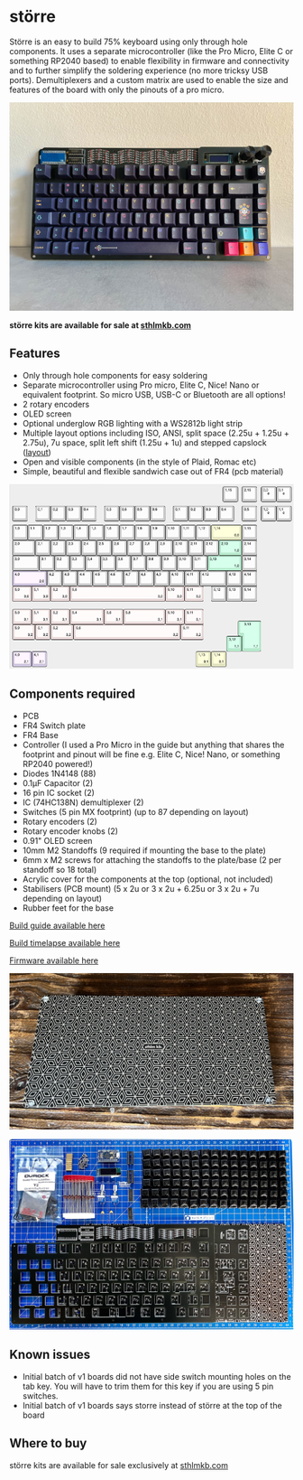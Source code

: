 # större
Större is an easy to build 75% keyboard using only through hole components. It uses a separate microcontroller (like the Pro Micro, Elite C or something RP2040 based) to enable flexibility in firmware and connectivity and to further simplify the soldering experience (no more tricksy USB ports). Demultiplexers and a custom matrix are used to enable the size and features of the board with only the pinouts of a pro micro. 

![större](img/storre.jpeg "större")

**större kits are available for sale at [sthlmkb.com](https://sthlmkb.com/shop/storre-keyboard-kit/)**

## Features
* Only through hole components for easy soldering
* Separate microcontroller using Pro micro, Elite C, Nice! Nano or equivalent footprint. So micro USB, USB-C or Bluetooth are all options!
* 2 rotary encoders
* OLED screen
* Optional underglow RGB lighting with a WS2812b light strip
* Multiple layout options including ISO, ANSI, split space (2.25u + 1.25u + 2.75u), 7u space, split left shift (1.25u + 1u) and stepped capslock ([layout]("http://www.keyboard-layout-editor.com/##@_name=Lagom&notes=16%20cols%20%2F=%204%20pins%20with%202x%203%20to%208%20demux%20(2%5E4%20%2F=%2016)%0A5%20rows%0A11%20pins%20total%20for%20keyswitches%0A16%20+%202%20pins%20(for%20OLED)%20on%20a%20pro%20micro%0A1%20pin%20for%20LED%20underglow%0A4%20pins%20for%202%20encoders%0A%0A72%20keys%20+%202%20enc%20%3B&@_x:13.75%3B&=1,15&_x:0.25%3B&=2,15&_x:0.25%3B&=0,0%0A%0A%0A%0A%0A%0A%0A%0A%0Ae&=0,1%0A%0A%0A%0A%0A%0A%0A%0A%0Ae%3B&@_y:0.25%3B&=0,0&=0,1&=0,2&=0,3&=0,4&=0,5&=0,6&=0,7&=0,8&=0,9&=0,10&=0,11&=0,12&_w:2%3B&=0,14%0A%0A%0A0,0&=0,15&_x:0.25%3B&=1,0%0A%0A%0A%0A%0A%0A%0A%0A%0Ae&=1,1%0A%0A%0A%0A%0A%0A%0A%0A%0Ae%3B&@_w:1.5%3B&=1,0&=1,1&=1,2&=1,3&=1,4&=1,5&=1,6&=1,7&=1,8&=1,9&=1,10&=1,11&=1,12&_w:1.5%3B&=1,13%0A%0A%0A1,0&=1,14%3B&@_w:1.75%3B&=2,0&=2,1&=2,2&=2,3&=2,4&=2,5&=2,6&=2,7&=2,8&=2,9&=2,10&=2,11&_w:2.25%3B&=2,13%0A%0A%0A1,0&=2,14%3B&@_w:2.25%3B&=3,0%0A%0A%0A2,0&=3,2&=3,3&=3,4&=3,5&=3,6&=3,7&=3,8&=3,9&=3,10&=3,11&_w:1.75%3B&=3,12&=3,13&=3,14%3B&@_w:1.25%3B&=4,0%0A%0A%0A3,0&_w:1.25%3B&=4,1%0A%0A%0A3,0&_w:1.25%3B&=4,2%0A%0A%0A3,0&_w:6.25%3B&=4,6%0A%0A%0A3,0&_w:1.25%3B&=4,10%0A%0A%0A3,0&_w:1.25%3B&=4,11%0A%0A%0A3,0&_x:0.5%3B&=4,12&=4,13&=4,14%3B&@_y:0.5&w:1.25%3B&=4,0%0A%0A%0A3,1&_w:1.25%3B&=4,1%0A%0A%0A3,1&_w:1.25%3B&=4,2%0A%0A%0A3,1&_w:2.25%3B&=4,4%0A%0A%0A3,1&_w:1.25%3B&=4,6%0A%0A%0A3,1&_w:2.75%3B&=4,8%0A%0A%0A3,1&_w:1.25%3B&=4,10%0A%0A%0A3,1&_w:1.25%3B&=4,11%0A%0A%0A3,1%3B&@_y:-0.25&x:15&w:1.25&h:2&w2:1.5&h2:1&x2:-0.25%3B&=2,13%0A%0A%0A1,1%3B&@_y:-0.75&w:1.5%3B&=4,0%0A%0A%0A3,2&=4,1%0A%0A%0A3,2&_w:1.5%3B&=4,2%0A%0A%0A3,2&_w:7%3B&=4,6%0A%0A%0A3,2&_w:1.5%3B&=4,11%0A%0A%0A3,2%3B&@_y:-0.25&x:14%3B&=2,12%0A%0A%0A1,1%3B&@_w:1.25%3B&=3,0%0A%0A%0A2,1&=3,1%0A%0A%0A2,1&_x:9.75%3B&=0,13%0A%0A%0A0,1&=0,14%0A%0A%0A0,1"))
* Open and visible components (in the style of Plaid, Romac etc)
* Simple, beautiful and flexible sandwich case out of FR4 (pcb material)

![lagom layout](img/layout.png "storre layout")

## Components required 
* PCB
* FR4 Switch plate
* FR4 Base 
* Controller (I used a Pro Micro in the guide but anything that shares the footprint and pinout will be fine e.g. Elite C, Nice! Nano, or something RP2040 powered!)
* Diodes 1N4148 (88)
* 0.1μF Capacitor (2)
* 16 pin IC socket (2)
* IC (74HC138N) demultiplexer (2)
* Switches (5 pin MX footprint) (up to 87 depending on layout)
* Rotary encoders (2)
* Rotary encoder knobs (2)
* 0.91" OLED screen
* 10mm M2 Standoffs (9 required if mounting the base to the plate)
* 6mm x M2 screws for attaching the standoffs to the plate/base (2 per standoff so 18 total)
* Acrylic cover for the components at the top (optional, not included)
* Stabilisers (PCB mount) (5 x 2u or 3 x 2u + 6.25u or 3 x 2u + 7u depending on layout)
* Rubber feet for the base

[Build guide available here](https://sthlmkb.com/2023/10/storre-build-guide/)

[Build timelapse available here](https://youtu.be/ZGffb1hYfCY)

[Firmware available here](firmware)

![större base](img/storre-back.jpeg "större back")

![större](img/storre_all.jpeg "större pcb")

## Known issues 
* Initial batch of v1 boards did not have side switch mounting holes on the tab key. You will have to trim them for this key if you are using 5 pin switches. 
* Initial batch of v1 boards says storre instead of större at the top of the board

## Where to buy
större kits are available for sale exclusively at [sthlmkb.com](https://sthlmkb.com/shop/storre-keyboard-kit/)
